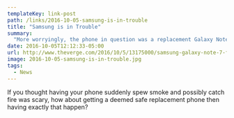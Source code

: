 ```yaml
---
templateKey: link-post
path: /links/2016-10-05-samsung-is-in-trouble
title: "Samsung is in Trouble"
summary:
  "More worryingly, the phone in question was a replacement Galaxy Note 7, one that was deemed to be safe by Samsung."
date: 2016-10-05T12:12:33-05:00
url: http://www.theverge.com/2016/10/5/13175000/samsung-galaxy-note-7-fire-replacement-plane-battery-southwest
image: 2016-10-05-samsung-is-in-trouble.jpg
tags:
  - News
---
```

If you thought having your phone suddenly spew smoke and possibly catch fire was scary, how about getting a deemed safe replacement phone then having exactly that happen?
